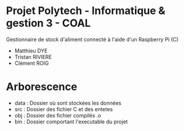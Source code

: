 # Projet Polytech - Informatique & gestion 3 - COAL
Gestionnaire de stock d'aliment connecté à l'aide d'un Raspberry Pi (C)

- Matthieu DYE
- Tristan RIVIERE
- Clément ROIG

# Arborescence

- data    : Dossier où sont stockées les données
- src     : Dossier des fichier C et des entetes
- obj	  : Dossier des fichier compilés .o
- bin     : Dossier comportant l'executable du projet
